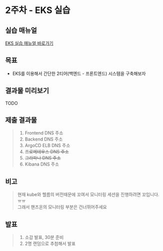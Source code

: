 # 2주차 - EKS 실습

## 실습 매뉴얼
[EKS 실습 매뉴얼 바로가기](https://github.com/sghaha/amazon-eks-hands-on)

## 목표
* EKS를 이용해서 간단한 2티어(백엔드 - 프론트엔드) 시스템을 구축해보자

## 결과물 미리보기
TODO

## 제출 결과물
> 1. Frontend DNS 주소
> 2. Backend DNS 주소
> 3. ArgoCD ELB DNS 주소
> 4. ~~프로메테우스 DNS 주소~~
> 5. ~~그라파나 DNS 주소~~
> 6. Kibana DNS 주소

## 비고
> 현재 kube와 헬름의 버전때문에 꼬여서 모니터링 세션을 진행하려면 꼬입니다.ㅠㅠ   
> 그래서 핸즈온의 모니터링 부분은 건너뛰어주세요    

## 발표
> 1. 소감 발표, 30분 준비
> 2. 2명 랜덤으로 추첨해서 발표
